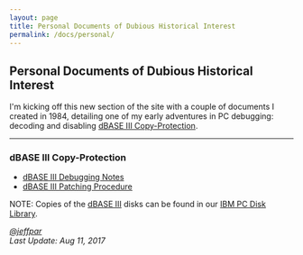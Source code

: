 ```yaml
---
layout: page
title: Personal Documents of Dubious Historical Interest
permalink: /docs/personal/
---
```


Personal Documents of Dubious Historical Interest
-------------------------------------------------

I'm kicking off this new section of the site with a couple of documents I created in 1984, detailing one of my early
adventures in PC debugging: decoding and disabling [dBASE III Copy-Protection](#dbase-iii-copy-protection).

---

### dBASE III Copy-Protection

* [dBASE III Debugging Notes](/pubs/docs/personal/1984-09-16--DBASE_III_DEBUG.pdf)
* [dBASE III Patching Procedure](/pubs/docs/personal/1984-09-25--DBASE_III_PATCH.pdf)

NOTE: Copies of the [dBASE III](/disks/pcx86/apps/other/dbase3/1.0/) disks can be found in our [IBM PC Disk Library](/disks/pcx86/).

*[@jeffpar](http://twitter.com/jeffpar)*  
*Last Update: Aug 11, 2017*
